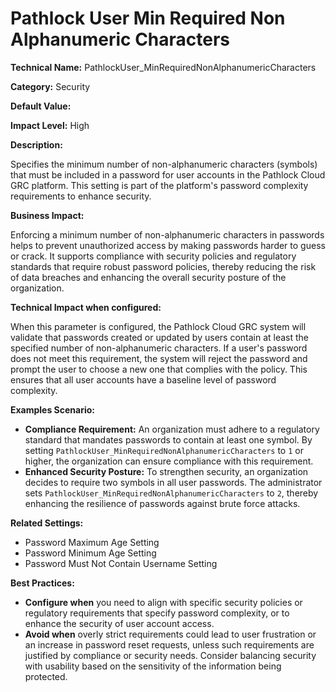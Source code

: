 # Pathlock User Min Required Non Alphanumeric Characters

**Technical Name:** PathlockUser_MinRequiredNonAlphanumericCharacters

**Category:** Security

**Default Value:**

**Impact Level:** High

**Description:**

Specifies the minimum number of non-alphanumeric characters (symbols) that must be included in a password for user accounts in the Pathlock Cloud GRC platform. This setting is part of the platform's password complexity requirements to enhance security.

**Business Impact:**

Enforcing a minimum number of non-alphanumeric characters in passwords helps to prevent unauthorized access by making passwords harder to guess or crack. It supports compliance with security policies and regulatory standards that require robust password policies, thereby reducing the risk of data breaches and enhancing the overall security posture of the organization.

**Technical Impact when configured:**

When this parameter is configured, the Pathlock Cloud GRC system will validate that passwords created or updated by users contain at least the specified number of non-alphanumeric characters. If a user's password does not meet this requirement, the system will reject the password and prompt the user to choose a new one that complies with the policy. This ensures that all user accounts have a baseline level of password complexity.

**Examples Scenario:**

- **Compliance Requirement:** An organization must adhere to a regulatory standard that mandates passwords to contain at least one symbol. By setting `PathlockUser_MinRequiredNonAlphanumericCharacters` to `1` or higher, the organization can ensure compliance with this requirement.
- **Enhanced Security Posture:** To strengthen security, an organization decides to require two symbols in all user passwords. The administrator sets `PathlockUser_MinRequiredNonAlphanumericCharacters` to `2`, thereby enhancing the resilience of passwords against brute force attacks.

**Related Settings:** 

- Password Maximum Age Setting
- Password Minimum Age Setting
- Password Must Not Contain Username Setting

**Best Practices:** 
- **Configure when** you need to align with specific security policies or regulatory requirements that specify password complexity, or to enhance the security of user account access.
- **Avoid when** overly strict requirements could lead to user frustration or an increase in password reset requests, unless such requirements are justified by compliance or security needs. Consider balancing security with usability based on the sensitivity of the information being protected.